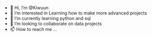 - 👋 Hi, I’m @Kiwuun
- 👀 I’m interested in Learning how to make more advanced projects
- 🌱 I’m currently learning python and sql
- 💞️ I’m looking to collaborate on data projects
- 📫 How to reach me ...

<!---
Kiwuun/Kiwuun is a ✨ special ✨ repository because its `README.md` (this file) appears on your GitHub profile.
You can click the Preview link to take a look at your changes.
--->
